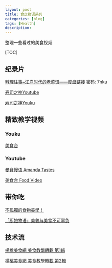 ```yaml
---
layout: post
title: 食之物语系列
categories: [blog]
tags: [Health]
description: 
---
```


整理一些看过的美食视频

[TOC]

## 纪录片

[料理往事~江户时代的老菜谱——度盘链接](https://pan.baidu.com/s/1pLnLN9h) 密码: 7nku

[寿司之神Youtube](https://www.youtube.com/watch?v=H1bGb6M0_lw)

[寿司之神Youku](http://v.youku.com/v_show/id_XNDMyMTk1NjAw.html)

## 精致教学视频

### Youku

[美食台](http://i.youku.com/i/UMzI0MDk1MTg4NA==)

### Youtube

[曼食慢语 Amanda Tastes](https://www.youtube.com/user/amandaslittlekitchen)

[美食台 Food Video](https://www.youtube.com/channel/UCJsq4QYu9BaxXDk0qR8Ms3w)

## 带你吃

[不孤獨的食物美學！](https://www.youtube.com/user/FoodLonely)

[「厨娘物语」美貌与美食不可辜负](https://www.youtube.com/playlist?list=PLVfPj78_4J3mlrqjrJEnwDmPsOqCz0RzM)


## 技术流

[楊桃美食網 美食教學轉載 第1輯](http://list.youku.com/albumlist/show?id=25997564&ascending=1&page=10)

[楊桃美食網 美食教學轉載 第2輯](http://list.youku.com/albumlist/show?id=26019323&ascending=1&page=2)
